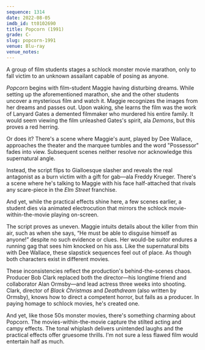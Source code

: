 ```yaml
---
sequence: 1314
date: 2022-08-05
imdb_id: tt0102690
title: Popcorn (1991)
grade: C-
slug: popcorn-1991
venue: Blu-ray
venue_notes:
---
```


A group of film students stages a schlock monster movie marathon, only to fall victim to an unknown assailant capable of posing as anyone.

<!-- end -->

_Popcorn_ begins with film-student Maggie having disturbing dreams. While setting up the aforementioned marathon, she and the other students uncover a mysterious film and watch it. Maggie recognizes the images from her dreams and passes out. Upon waking, she learns the film was the work of Lanyard Gates a demented filmmaker who murdered his entire family. It would seem viewing the film unleashed Gates's spirit, ala <span data-imdb-id="tt0089013">_Demons_</span>, but this proves a red herring.

Or does it? There's a scene where Maggie's aunt, played by Dee Wallace, approaches the theater and the marquee tumbles and the word "Possessor" fades into view. Subsequent scenes neither resolve nor acknowledge this supernatural angle.

Instead, the script flips to Gialloesque slasher and reveals the real antagonist as a burn victim with a gift for gab—ala Freddy Krueger. There's a scene where he's talking to Maggie with his face half-attached that rivals any scare-piece in the _Elm Street_ franchise.

And yet, while the practical effects shine here, a few scenes earlier, a student dies via animated electrocution that mirrors the schlock movie-within-the-movie playing on-screen.

The script proves as uneven. Maggie intuits details about the killer from thin air, such as when she says, “He must be able to disguise himself as anyone!” despite no such evidence or clues. Her would-be suitor endures a running gag that sees him knocked on his ass. Like the supernatural bits with Dee Wallace, these slapstick sequences feel out of place. As though both characters exist in different movies.

These inconsistencies reflect the production's behind-the-scenes chaos. Producer Bob Clark replaced both the director—his longtime friend and collaborator Alan Ormsby—and lead actress three weeks into shooting. Clark, director of <span data-imdb-id="tt0071222">_Black Christmas_</span> and <span data-imdb-id="tt0068457">_Deathdream_</span> (also written by Ormsby), knows how to direct a competent horror, but fails as a producer. In paying homage to schlock movies, he's created one.

And yet, like those 50s monster movies, there's something charming about Popcorn. The movies-within-the-movie capture the stilted acting and campy effects. The tonal whiplash delivers unintended laughs and the practical effects offer gruesome thrills. I'm not sure a less flawed film would entertain half as much.
